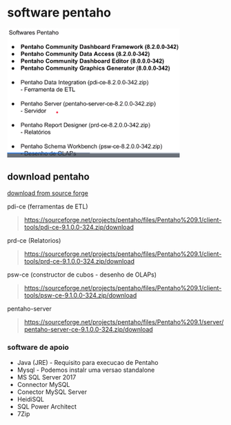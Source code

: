# software pentaho

<img src="img/pentaho.png" alt="grafico" width="400"/>

## download pentaho

[download from source forge](https://sourceforge.net/projects/pentaho/files/Pentaho%209.1/client-tools/)

pdi-ce (ferramentas de ETL)
> https://sourceforge.net/projects/pentaho/files/Pentaho%209.1/client-tools/pdi-ce-9.1.0.0-324.zip/download

prd-ce (Relatorios)
> https://sourceforge.net/projects/pentaho/files/Pentaho%209.1/client-tools/prd-ce-9.1.0.0-324.zip/download

psw-ce (constructor de cubos - desenho de OLAPs)
> https://sourceforge.net/projects/pentaho/files/Pentaho%209.1/client-tools/psw-ce-9.1.0.0-324.zip/download

pentaho-server
> https://sourceforge.net/projects/pentaho/files/Pentaho%209.1/server/pentaho-server-ce-9.1.0.0-324.zip/download

### software de apoio

- Java (JRE) - Requisito para execucao de Pentaho
- Mysql - Podemos instalr uma versao standalone
- MS SQL Server 2017
- Connector MySQL
- Conector MySQL Server
- HeidiSQL
- SQL Power Architect
- 7Zip



